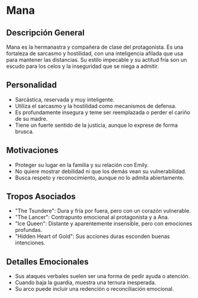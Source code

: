 # Mana

## Descripción General
Mana es la hermanastra y compañera de clase del protagonista. Es una fortaleza de sarcasmo y hostilidad, con una inteligencia afilada que usa para mantener las distancias. Su estilo impecable y su actitud fría son un escudo para los celos y la inseguridad que se niega a admitir.

## Personalidad
- Sarcástica, reservada y muy inteligente.
- Utiliza el sarcasmo y la hostilidad como mecanismos de defensa.
- Es profundamente insegura y teme ser reemplazada o perder el cariño de su madre.
- Tiene un fuerte sentido de la justicia, aunque lo exprese de forma brusca.

## Motivaciones
- Proteger su lugar en la familia y su relación con Emily.
- No quiere mostrar debilidad ni que los demás vean su vulnerabilidad.
- Busca respeto y reconocimiento, aunque no lo admita abiertamente.

## Tropos Asociados
- "The Tsundere": Dura y fría por fuera, pero con un corazón vulnerable.
- "The Lancer": Contrapunto emocional al protagonista y a Ana.
- "Ice Queen": Distante y aparentemente insensible, pero con emociones profundas.
- "Hidden Heart of Gold": Sus acciones duras esconden buenas intenciones.

## Detalles Emocionales
- Sus ataques verbales suelen ser una forma de pedir ayuda o atención.
- Cuando baja la guardia, muestra una ternura inesperada.
- Su arco puede incluir una redención o reconciliación emocional. 
